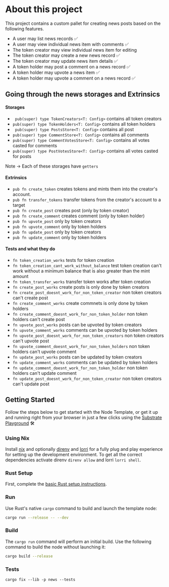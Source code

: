 # About this project

This project contains a custom pallet for creating news posts based on the following features.

- A user may list news records ✅
- A user may view individual news item with comments ✅
- The token creator may view individual news item for editing
- The token creator may create a new news record ✅
- The token creator may update news item details ✅
- A token holder may post a comment on a news record ✅
- A token holder may upvote a news item ✅
- A token holder may upvote a comment on a news record ✅

## Going through the news storages and Extrinsics

#### Storages

- ` pub(super) type TokenCreators<T: Config>` contains all token creators
- `pub(super) type TokenHolders<T: Config>` contains all token holders
- ` pub(super) type PostsStore<T: Config>` contains all post
- `pub(super) type CommentStore<T: Config>` contains all comments
- `pub(super) type CommentVotesStore<T: Config>` contains all votes casted for comments
- `pub(super) type PostVotesStore<T: Config>` contains all votes casted for posts

Note -> Each of these storages have `getters`

#### Extrinsics

- `pub fn create_token` creates tokens and mints them into the creator's account.
- `pub fn transfer_tokens` transfer tokens from the creator's account to a target
- `pub fn create_post` creates post (only by token creator)
- `pub fn create_comment` creates comment (only by token holder)
- `pub fn upvote_post` only by token creators
- `pub fn upvote_comment` only by token holders
- `pub fn update_post` only by token creators
- `pub fn update_comment` only by token holders

#### Tests and what they do

- `fn token_creation_works` tests for token creation
- `fn token_creation_cant_work_without_balance` test token creation can't work without a minimum balance that is also greater than the mint amount
- `fn token_transfer_works` transfer token works after token creation
- `fn create_post_works` create posts is only done by token creators
- `fn create_post_doesnt_work_for_non_token_creator` non token creators can't create post
- `fn create_comment_works` create commnets is only done by token holders
- `fn create_comment_doesnt_work_for_non_token_holder` non token holders can't create post
- `fn upvote_post_works` posts can be upvoted by token creators
- `fn upvote_comment_works` comments can be upvoted by token holders
- `fn upvote_post_doesnt_work_for_non_token_creators` non token creators can't upvote post
- `fn upvote_comment_doesnt_work_for_non_token_holders` non token holders can't upvote comment
- `fn update_post_works` posts can be updated by token creators
- `fn update_comment_works` comments can be updated by token holders
- `fn update_comment_doesnt_work_for_non_token_holder` non token holders can't update comment
- `fn update_post_doesnt_work_for_non_token_creator` non token creators can't update post

## Getting Started

Follow the steps below to get started with the Node Template, or get it up and running right from
your browser in just a few clicks using
the [Substrate Playground](https://docs.substrate.io/playground/) :hammer_and_wrench:

### Using Nix

Install [nix](https://nixos.org/) and optionally [direnv](https://github.com/direnv/direnv) and
[lorri](https://github.com/nix-community/lorri) for a fully plug and play experience for setting up
the development environment. To get all the correct dependencies activate direnv `direnv allow` and
lorri `lorri shell`.

### Rust Setup

First, complete the [basic Rust setup instructions](./docs/rust-setup.md).

### Run

Use Rust's native `cargo` command to build and launch the template node:

```sh
cargo run --release -- --dev
```

### Build

The `cargo run` command will perform an initial build. Use the following command to build the node
without launching it:

```sh
cargo build --release
```

### Tests

`cargo fix --lib -p news --tests`
